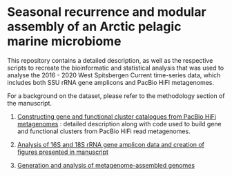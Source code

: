 # Seasonal recurrence and modular assembly of an Arctic pelagic marine microbiome

This repository contains a detailed description, as well as the respective scripts to recreate the bioinformatic and statistical analysis that was used to analyse the 2016 - 2020 West Spitsbergen Current time-series data, which includes both SSU rRNA gene amplicons and PacBio HiFI metagenomes.

For a background on the dataset, please refer to the methodology section of the manuscript.

1) [Constructing gene and functional cluster catalogues from PacBio HiFi metagenomes](https://github.com/tpriest0/Fram_Strait_WSC_time_series_2016-2020/wiki/Construction-of-gene-and-functional-cluster-catalogues-and-their-taxonomic-classification) : detailed description along with code used to build gene and functional clusters from PacBio HiFi read metagenomes.

2) [Analysis of 16S and 18S rRNA gene amplicon data and creation of figures presented in manuscript](https://github.com/tpriest0/Fram_Strait_WSC_time_series_2016-2020/wiki/Analysis-of-SSU-rRNA-amplicon-data)

3) [Generation and analysis of metagenome-assembled genomes](https://github.com/tpriest0/Fram_Strait_WSC_time_series_2016-2020/wiki/Generation-and-analysis-of-metagenome%E2%80%90assembled-genomes) 
